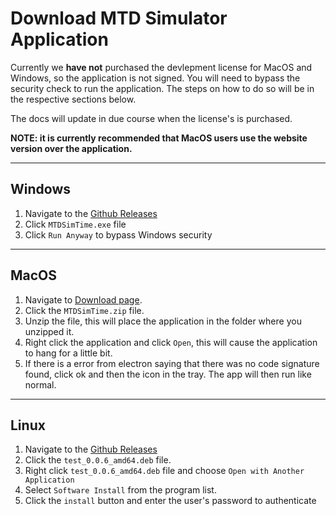 # Download MTD Simulator Application

Currently we **have not** purchased the devlepment license for MacOS and Windows, so the application is not signed. You will need to bypass the security check to run the application. The steps on how to do so will be in the respective sections below.

The docs will update in due course when the license's is purchased.

**NOTE: it is currently recommended that MacOS users use the website version over the application.**

---
## Windows

1. Navigate to the [Github Releases](https://github.com/cits3200-team37/mtd/releases)
2. Click `MTDSimTime.exe` file
3. Click `Run Anyway` to bypass Windows security


---

## MacOS

1. Navigate to [Download page](https://github.com/cits3200-team37/mtd/releases).
2. Click the `MTDSimTime.zip` file.
3. Unzip the file, this will place the application in the folder where you unzipped it.
4. Right click the application and click `Open`, this will cause the application to hang for a little bit.
5. If there is a error from electron saying that there was no code signature found, click ok and then the icon in the tray. The app will then run like normal.

---

## Linux

1. Navigate to the [Github Releases](https://github.com/cits3200-team37/mtd/releases)
2. Click the `test_0.0.6_amd64.deb` file.
3. Right click `test_0.0.6_amd64.deb` file and choose `Open with Another Application`
4. Select `Software Install` from the program list.
5. Click the `install` button and enter the user's password to authenticate
